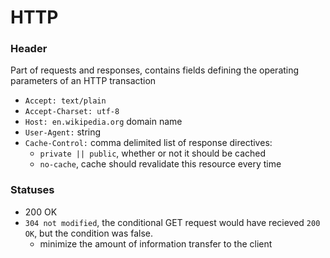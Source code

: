 # HTTP
### Header
Part of requests and responses, contains fields defining the operating parameters of an HTTP transaction
- `Accept: text/plain`
- `Accept-Charset: utf-8`
- `Host: en.wikipedia.org` domain name 
- `User-Agent:` string
- `Cache-Control:`  comma delimited list of response directives:
  - `private || public`, whether or not it should be cached
  - `no-cache`, cache should revalidate this resource every time

### Statuses
- 200 OK
- `304 not modified`, the conditional GET request would have recieved `200 OK`, but the condition was false.
  - minimize the amount of information transfer to the client
